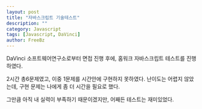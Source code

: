 ```yaml
---
layout: post
title: "자바스크립트 기술테스트"
description: ""
category: Javascript 
tags: [Javascript, DaVinci]
author: FreeBz
---
```

DaVinci 소프트웨어연구소로부터 면접 진행 후에, 홈워크 자바스크립트 테스트를 진행하였다.

2시간 총6문제였고, 이중 1문제를 시간안에 구현하지 못하였다.
난이도는 어렵지 않았는데, 구현 문제는 나에게 좀 더 시간을 필요로 했다.

그만큼 아직 내 실력이 부족하기 때문이겠지만, 어째든 테스트는 재미있었다.
